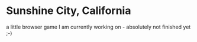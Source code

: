 # Sunshine City, California
a little browser game I am currently working on - absolutely not finished yet ;-)
